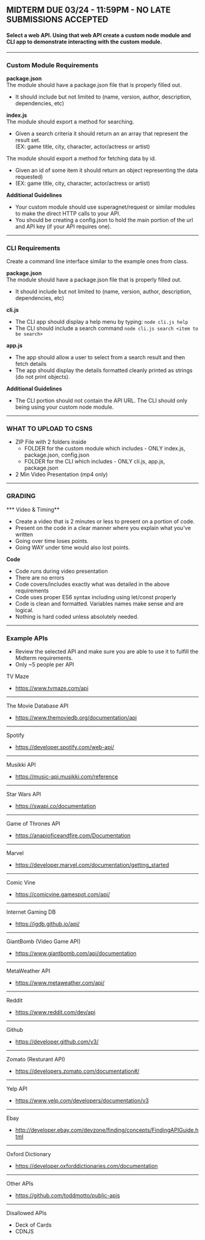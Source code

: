 ## MIDTERM DUE 03/24 - 11:59PM - NO LATE SUBMISSIONS ACCEPTED

#### Select a web API.  Using that web API create a custom node module and CLI app to demonstrate interacting with the custom module.

---
### Custom Module Requirements

**package.json** <br/>
The module should have a package.json file that is properly filled out.
  - It should include but not limited to (name, version, author, description, dependencies, etc)

**index.js** <br/>
The module should export a method for searching.
  - Given a search criteria it should return an an array that represent the result set. <br/>
    (EX: game title, city, character, actor/actress or artist)

The module should export a method for fetching data by id. <br/>
  - Given an id of some item it should return an object representing the data requested) <br/>
  - (EX: game title, city, character, actor/actress or artist)

**Additional Guidelines**
  - Your custom module should use superagnet/request or similar modules to make the direct HTTP calls to your API.
  - You should be creating a config.json to hold the main portion of the url and API key (if your API requires one).

---

### CLI Requirements
Create a command line interface similar to the example ones from class.

**package.json** <br/>
The module should have a package.json file that is properly filled out.
  - It should include but not limited to (name, version, author, description, dependencies, etc)

**cli.js** <br/>
  - The CLI app should display a help menu by typing: `node cli.js help`
  - The CLI should include a search command `node cli.js search <item to be search>`

 **app.js** <br/>
  - The app should allow a user to select from a search result and then fetch details
  - The app should display the details formatted cleanly printed as strings (do not print objects).

**Additional Guidelines**
  - The CLI portion should not contain the API URL. The CLI should only being using your custom node module.

---

### WHAT TO UPLOAD TO CSNS

- ZIP File with 2 folders inside
  - FOLDER for the custom module which includes - ONLY index.js, package.json, config.json
  - FOLDER for the CLI which includes - ONLY cli.js, app.js, package.json
- 2 Min Video Presentation (mp4 only)

---

### GRADING

*** Video & Timing**
  - Create a video that is 2 minutes or less to present on a portion of code.
  - Present on the code in a clear manner where you explain what you've written
  - Going over time loses points.
  - Going WAY under time would also lost points.

**Code**
  - Code runs during video presentation
  - There are no errors
  - Code covers/includes exactly what was detailed in the above requirements
  - Code uses proper ES6 syntax including using let/const properly 
  - Code is clean and formatted.  Variables names make sense and are logical.
  - Nothing is hard coded unless absolutely needed.

---

### Example APIs <br/>
  - Review the selected API and make sure you are able to use it to fulfill the Midterm requirements.
  - Only ~5 people per API

TV Maze
- https://www.tvmaze.com/api

---
The Movie Database API
- https://www.themoviedb.org/documentation/api

---
Spotify
- https://developer.spotify.com/web-api/

---
Musikki API
- https://music-api.musikki.com/reference

---
Star Wars API
- https://swapi.co/documentation

---

Game of Thrones API
- https://anapioficeandfire.com/Documentation

---

Marvel
- https://developer.marvel.com/documentation/getting_started

---
Comic Vine
- https://comicvine.gamespot.com/api/

---
Internet Gaming DB
- https://igdb.github.io/api/

---
GiantBomb (Video Game API)
- https://www.giantbomb.com/api/documentation

---
MetaWeather API
- https://www.metaweather.com/api/

---
Reddit
- https://www.reddit.com/dev/api

---
Github
- https://developer.github.com/v3/

---
Zomato (Resturant API)
- https://developers.zomato.com/documentation#/

---

Yelp API
- https://www.yelp.com/developers/documentation/v3

---

Ebay
- http://developer.ebay.com/devzone/finding/concepts/FindingAPIGuide.html

---
Oxford Dictionary
- https://developer.oxforddictionaries.com/documentation


---
Other APIs
- https://github.com/toddmotto/public-apis

---

Disallowed APIs
- Deck of Cards
- CDNJS



